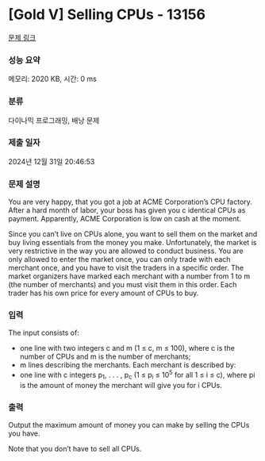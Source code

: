 # [Gold V] Selling CPUs - 13156 

[문제 링크](https://www.acmicpc.net/problem/13156) 

### 성능 요약

메모리: 2020 KB, 시간: 0 ms

### 분류

다이나믹 프로그래밍, 배낭 문제

### 제출 일자

2024년 12월 31일 20:46:53

### 문제 설명

<p>You are very happy, that you got a job at ACME Corporation’s CPU factory. After a hard month of labor, your boss has given you c identical CPUs as payment. Apparently, ACME Corporation is low on cash at the moment.</p>

<p>Since you can’t live on CPUs alone, you want to sell them on the market and buy living essentials from the money you make. Unfortunately, the market is very restrictive in the way you are allowed to conduct business. You are only allowed to enter the market once, you can only trade with each merchant once, and you have to visit the traders in a specific order. The market organizers have marked each merchant with a number from 1 to m (the number of merchants) and you must visit them in this order. Each trader has his own price for every amount of CPUs to buy.</p>

### 입력 

 <p>The input consists of:</p>

<ul>
	<li>one line with two integers c and m (1 ≤ c, m ≤ 100), where c is the number of CPUs and m is the number of merchants;</li>
	<li>m lines describing the merchants. Each merchant is described by:</li>
	<li>one line with c integers p<sub>1</sub>, . . . , p<sub>c</sub> (1 ≤ p<sub>i</sub> ≤ 10<sup>5</sup> for all 1 ≤ i ≤ c), where pi is the amount of money the merchant will give you for i CPUs.</li>
</ul>

### 출력 

 <p>Output the maximum amount of money you can make by selling the CPUs you have.</p>

<p>Note that you don’t have to sell all CPUs.</p>

